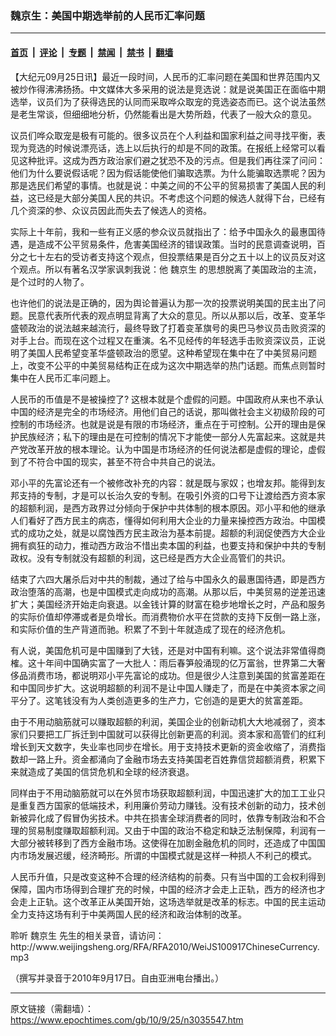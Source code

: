 ### 魏京生：美国中期选举前的人民币汇率问题

---

#### [首页](../../../..?n3035547) &nbsp;|&nbsp; [评论](../../../../../epoch-comment?n3035547) &nbsp;|&nbsp; [专题](../../../../../epoch-special?n3035547) &nbsp;|&nbsp; [禁闻](../../../../../epoch-news?n3035547) &nbsp;|&nbsp; [禁书](../../../../../books?n3035547) &nbsp;|&nbsp; [翻墙](https://github.com/gfw-breaker/nogfw/blob/master/README.md?n3035547)


<div class="post_content" id="artbody" itemprop="articleBody">
 <!-- article content begin -->
 <p>
  【大纪元09月25日讯】最近一段时间，人民币的汇率问题在美国和世界范围内又被炒作得沸沸扬扬。中文媒体大多采用的说法是竞选说：就是说美国正在面临中期选举，议员们为了获得选民的认同而采取哗众取宠的竞选姿态而已。这个说法虽然是老生常谈，但细细地分析，仍然能看出是大势所趋，代表了一般大众的意见。
 </p>
 <p>
  议员们哗众取宠是极有可能的。很多议员在个人利益和国家利益之间寻找平衡，表现为竞选的时候说漂亮话，选上以后执行的却是不同的政策。在报纸上经常可以看见这种批评。这成为西方政治家们避之犹恐不及的污点。但是我们再往深了问问：他们为什么要说假话呢？因为假话能使他们骗取选票。为什么能骗取选票呢？因为那是选民们希望的事情。也就是说：中美之间的不公平的贸易损害了美国人民的利益，这已经是大部分美国人民的共识。不考虑这个问题的候选人就得下台，已经有几个资深的参、众议员因此而失去了候选人的资格。
 </p>
 <p>
  实际上十年前，我和一些有正义感的参众议员就指出了：给予中国永久的最惠国待遇，是造成不公平贸易条件，危害美国经济的错误政策。当时的民意调查说明，百分之七十左右的受访者支持这个观点，但投票结果是百分之五十以上的议员反对这个观点。所以有著名汉学家讽刺我说：他
  <ok href="https://www.epochtimes.com/gb/tag/%E9%AD%8F%E4%BA%AC%E7%94%9F.html">
   魏京生
  </ok>
  的思想脱离了美国政治的主流，是个过时的人物了。
 </p>
 <p>
  也许他们的说法是正确的，因为舆论普遍认为那一次的投票说明美国的民主出了问题。民意代表所代表的观点明显背离了大众的意见。所以从那以后，改革、变革华盛顿政治的说法越来越流行，最终导致了打着变革旗号的奥巴马参议员击败资深的对手上台。而现在这个过程又在重演。名不见经传的年轻选手击败资深议员，正说明了美国人民希望变革华盛顿政治的愿望。这种希望现在集中在了中美贸易问题上，改变不公平的中美贸易结构正在成为这次中期选举的热门话题。而焦点则暂时集中在人民币汇率问题上。
 </p>
 <p>
  人民币的币值是不是被操控了? 这根本就是个虚假的问题。中国政府从来也不承认中国的经济是完全的市场经济。用他们自己的话说，那叫做社会主义初级阶段的可控制的市场经济。也就是说是有限的市场经济，重点在于可控制。公开的理由是保护民族经济；私下的理由是在可控制的情况下才能使一部分人先富起来。这就是共产党改革开放的根本理论。认为中国是市场经济的任何说法都是虚假的理论，虚假到了不符合中国的现实，甚至不符合中共自己的说法。
 </p>
 <p>
  邓小平的先富论还有一个被修改补充的内容：就是既与家奴；也增友邦。能得到友邦支持的专制，才是可以长治久安的专制。在吸引外资的口号下让渡给西方资本家的超额利润，是西方政界过分倾向于保护中共体制的根本原因。邓小平和他的继承人们看好了西方民主的病态，懂得如何利用大企业的力量来操控西方政治。中国模式的成功之处，就是以腐蚀西方民主政治为基本前提。超额的利润促使西方大企业拥有疯狂的动力，推动西方政治不惜出卖本国的利益，也要支持和保护中共的专制政权。没有专制就没有超额的利润，这已经是西方大企业高管们的共识。
 </p>
 <p>
  结束了六四大屠杀后对中共的制裁，通过了给与中国永久的最惠国待遇，即是西方政治堕落的高潮，也是中国模式走向成功的高潮。从那以后，中美贸易的逆差迅速扩大；美国经济开始走向衰退。以金钱计算的财富在稳步地增长之时，产品和服务的实际价值却停滞或者是负增长。而消费物价水平在贷款的支持下反倒一路上涨，和实际价值的生产背道而驰。积累了不到十年就造成了现在的经济危机。
 </p>
 <p>
  有人说，美国危机可是中国赚到了大钱，还是对中国有利嘛。这个说法非常值得商榷。这十年间中国确实富了一大批人：雨后春笋般涌现的亿万富翁，世界第二大奢侈品消费市场，都说明邓小平先富论的成功。但是很少人注意到美国的贫富差距在和中国同步扩大。这说明超额的利润不是让中国人赚走了，而是在中美资本家之间平分了。这笔钱没有为人类创造更多的生产力，它创造的是更大的贫富差距。
 </p>
 <p>
  由于不用动脑筋就可以赚取超额的利润，美国企业的创新动机大大地减弱了，资本家们只要把工厂拆迁到中国就可以获得比创新更高的利润。资本家和高管们的红利增长到天文数字，失业率也同步在增长。用于支持技术更新的资金收缩了，消费指数却一路上升。资金都涌向了金融市场去支持美国老百姓靠信贷超额消费，积累下来就造成了美国的信贷危机和全球的经济衰退。
 </p>
 <p>
  同样由于不用动脑筋就可以在外贸市场获取超额利润，中国迅速扩大的加工工业只是重复西方国家的低端技术，利用廉价劳动力赚钱。没有技术创新的动力，技术创新被异化成了假冒伪劣技术。中共在损害全球消费者的同时，依靠专制政治和不合理的贸易制度赚取超额利润。又由于中国的政治不稳定和缺乏法制保障，利润有一大部分被转移到了西方金融市场。这使得在加剧金融危机的同时，还造成了中国国内市场发展迟缓，经济畸形。所谓的中国模式就是这样一种损人不利己的模式。
 </p>
 <p>
  人民币升值，只是改变这种不合理的经济结构的前奏。只有当中国的工会权利得到保障，国内市场得到合理扩充的时候，中国的经济才会走上正轨，西方的经济也才会走上正轨。这个改革正从美国开始，这场选举就是改革的标志。中国的民主运动全力支持这场有利于中美两国人民的经济和政治体制的改革。
 </p>
 <p>
  聆听
  <ok href="https://www.epochtimes.com/gb/tag/%E9%AD%8F%E4%BA%AC%E7%94%9F.html">
   魏京生
  </ok>
  先生的相关录音，请访问：
  <br/>
  http://www.weijingsheng.org/RFA/RFA2010/WeiJS100917ChineseCurrency.mp3
 </p>
 <p>
  （撰写并录音于2010年9月17日。自由亚洲电台播出。）
 </p>
 <!-- article content end -->
 <div id="below_article_ad">
 </div>
</div>


---

原文链接（需翻墙）：https://www.epochtimes.com/gb/10/9/25/n3035547.htm